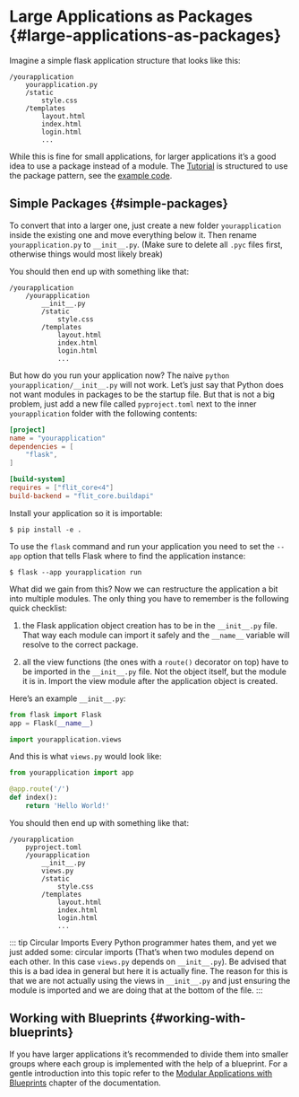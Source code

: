 # Large Applications as Packages {#large-applications-as-packages}

Imagine a simple flask application structure that looks like this:

```shell
/yourapplication
    yourapplication.py
    /static
        style.css
    /templates
        layout.html
        index.html
        login.html
        ...
```

While this is fine for small applications, for larger applications it’s a good idea to use a package instead of a module. The [Tutorial](/python/flask/user_guide/tutorial/introduction#tutorial) is structured to use the package pattern, see the [example code](https://github.com/pallets/flask/tree/main/examples/tutorial).

## Simple Packages {#simple-packages}

To convert that into a larger one, just create a new folder `yourapplication` inside the existing one and move everything below it. Then rename `yourapplication.py` to `__init__.py`. (Make sure to delete all `.pyc` files first, otherwise things would most likely break)

You should then end up with something like that:

```shell
/yourapplication
    /yourapplication
        __init__.py
        /static
            style.css
        /templates
            layout.html
            index.html
            login.html
            ...
```

But how do you run your application now? The naive `python yourapplication/__init__.py` will not work. Let’s just say that Python does not want modules in packages to be the startup file. But that is not a big problem, just add a new file called `pyproject.toml` next to the inner `yourapplication` folder with the following contents:

```toml
[project]
name = "yourapplication"
dependencies = [
    "flask",
]

[build-system]
requires = ["flit_core<4"]
build-backend = "flit_core.buildapi"
```

Install your application so it is importable:

```shell
$ pip install -e .
```

To use the `flask` command and run your application you need to set the `--app` option that tells Flask where to find the application instance:

```shell
$ flask --app yourapplication run
```

What did we gain from this? Now we can restructure the application a bit into multiple modules. The only thing you have to remember is the following quick checklist:

1. the Flask application object creation has to be in the `__init__.py` file. That way each module can import it safely and the `__name__` variable will resolve to the correct package.

2. all the view functions (the ones with a `route()` decorator on top) have to be imported in the `__init__.py` file. Not the object itself, but the module it is in. Import the view module after the application object is created.

Here’s an example `__init__.py`:

```python
from flask import Flask
app = Flask(__name__)

import yourapplication.views
```

And this is what `views.py` would look like:

```python
from yourapplication import app

@app.route('/')
def index():
    return 'Hello World!'
```

You should then end up with something like that:

```shell
/yourapplication
    pyproject.toml
    /yourapplication
        __init__.py
        views.py
        /static
            style.css
        /templates
            layout.html
            index.html
            login.html
            ...
```

::: tip Circular Imports
Every Python programmer hates them, and yet we just added some: circular imports (That’s when two modules depend on each other. In this case `views.py` depends on `__init__.py`). Be advised that this is a bad idea in general but here it is actually fine. The reason for this is that we are not actually using the views in `__init__.py` and just ensuring the module is imported and we are doing that at the bottom of the file.
:::

## Working with Blueprints {#working-with-blueprints}

If you have larger applications it’s recommended to divide them into smaller groups where each group is implemented with the help of a blueprint. For a gentle introduction into this topic refer to the [Modular Applications with Blueprints](/python/flask/user_guide/blueprint#modular-applications-with-blueprints) chapter of the documentation.